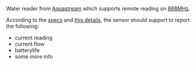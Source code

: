 Water reader from [Aquastream](https://aquametro.com/product/aquastream-radio/) which supports remote reading on [868MHz](https://cdn.filestackcontent.com/ozLDWGyTNeNJ7HXzhMrQ?policy=eyJleHBpcnkiOjQwNzA5MDUyMDAsImNhbGwiOlsicmVhZCJdfQ==&signature=95d016cd47d9a9ae17ec16253524118bd5e321495273df983cec710e98e8e2b4).

According to the [specs](https://cdn.filestackcontent.com/2ik5fbvmR8aRELbMeVza?policy=eyJleHBpcnkiOjQwNzA5MDUyMDAsImNhbGwiOlsicmVhZCJdfQ==&signature=95d016cd47d9a9ae17ec16253524118bd5e321495273df983cec710e98e8e2b4) and [this details](https://cdn.filestackcontent.com/ozLDWGyTNeNJ7HXzhMrQ?policy=eyJleHBpcnkiOjQwNzA5MDUyMDAsImNhbGwiOlsicmVhZCJdfQ==&signature=95d016cd47d9a9ae17ec16253524118bd5e321495273df983cec710e98e8e2b4), the sensor should support to report the following:
- current reading
- current flow
- batterylife
- some more info
